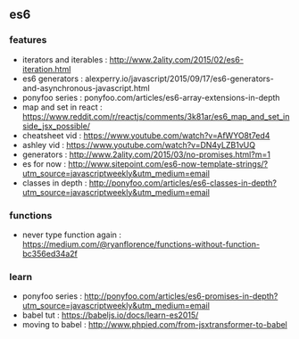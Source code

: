 ## es6   

### features
- iterators and iterables : http://www.2ality.com/2015/02/es6-iteration.html                                                                                                
- es6 generators : alexperry.io/javascript/2015/09/17/es6-generators-and-asynchronous-javascript.html                                                                       
- ponyfoo series : ponyfoo.com/articles/es6-array-extensions-in-depth                                                                                                       
- map and set in react : https://www.reddit.com/r/reactjs/comments/3k81ar/es6_map_and_set_inside_jsx_possible/                                                              
- cheatsheet vid : https://www.youtube.com/watch?v=AfWYO8t7ed4                                                                                                              
- ashley vid : https://www.youtube.com/watch?v=DN4yLZB1vUQ                                                                                                                  
- generators : http://www.2ality.com/2015/03/no-promises.html?m=1                                                                                                           
- es for now : http://www.sitepoint.com/es6-now-template-strings/?utm_source=javascriptweekly&utm_medium=email                                                              
- classes in depth : http://ponyfoo.com/articles/es6-classes-in-depth?utm_source=javascriptweekly&utm_medium=email                                                          

### functions
- never type function again : https://medium.com/@ryanflorence/functions-without-function-bc356ed34a2f

### learn
- ponyfoo series : http://ponyfoo.com/articles/es6-promises-in-depth?utm_source=javascriptweekly&utm_medium=email
- babel tut : https://babeljs.io/docs/learn-es2015/
- moving to babel : http://www.phpied.com/from-jsxtransformer-to-babel 


                                                                                                                                                                            






